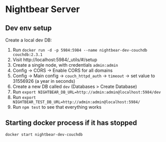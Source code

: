# Nightbear Server

## Dev env setup

Create a local dev DB:

1. Run `docker run -d -p 5984:5984 --name nightbear-dev-couchdb couchdb:2.3.1`
1. Visit http://localhost:5984/_utils/#/setup
1. Create a single node, with credentials `admin:admin`
1. Config -> CORS -> Enable CORS for all domains
1. Config -> Main config -> `couch_httpd_auth` -> `timeout` -> set value to 31556926 (a year in seconds)
1. Create a new DB called `dev` (Databases > Create Database)
1. Run `export NIGHTBEAR_DB_URL=http://admin:admin@localhost:5984/dev`
1. Run `export NIGHTBEAR_TEST_DB_URL=http://admin:admin@localhost:5984/`
1. Run `npm test` to see that everything works

## Starting docker process if it has stopped

`docker start nightbear-dev-couchdb`
